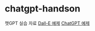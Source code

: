 # chatgpt-handson
챗GPT 실습 자료
[Dall-E 예제](https://github.com/lormadus/chatgpt-handson/blob/main/Dall-E%20%EC%98%88%EC%A0%9C%201.md)
[ChatGPT 예제](https://github.com/lormadus/chatgpt-handson/blob/main/chatgpt%20%ED%94%84%EB%A1%AC%ED%94%84%ED%8A%B8%20%EC%98%88%EC%A0%9C%201-1.md)

